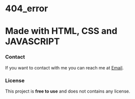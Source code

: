 # 404_error

# Made with HTML, CSS and JAVASCRIPT

### Contact

If you want to contact with me you can reach me at [Email](web4032@gmail.com).

### License

This project is **free to use** and does not contains any license.
